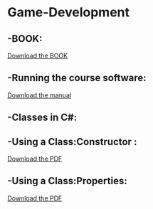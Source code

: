 # Game-Development

## -BOOK:<br/>
[Download the BOOK](docs/Chamillard+C#+Unity+Book.pdf)

## -Running the course software:<br/>
[Download the manual](docs/Running+the+Course+Software+on+Windows.pdf)


## -Classes in C#:<br/>
## -Using a Class:Constructor :<br/>
[Download the PDF](PDF/UsingAClass;Constructor.pdf)
## -Using a Class:Properties:<br/>
[Download the PDF](PDF/UsingAClass;Constructor.pdf)


